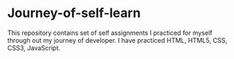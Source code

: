 # Journey-of-self-learn
This repository contains set of self assignments I practiced for myself through out my journey of developer. I have practiced HTML, HTML5, CSS, CSS3, JavaScript.
